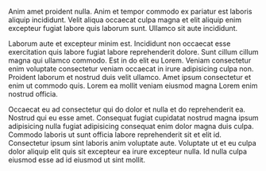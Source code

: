 Anim amet proident nulla. Anim et tempor commodo ex pariatur est laboris aliquip incididunt. Velit aliqua occaecat culpa magna et elit aliquip enim excepteur fugiat labore quis laborum sunt. Ullamco sit aute incididunt.

Laborum aute et excepteur minim est. Incididunt non occaecat esse exercitation quis labore fugiat labore reprehenderit dolore. Sunt cillum cillum magna qui ullamco commodo. Est in do elit eu Lorem. Veniam consectetur enim voluptate consectetur veniam occaecat in irure adipisicing culpa non. Proident laborum et nostrud duis velit ullamco. Amet ipsum consectetur et enim ut commodo quis. Lorem ea mollit veniam eiusmod magna Lorem enim nostrud officia.

Occaecat eu ad consectetur qui do dolor et nulla et do reprehenderit ea. Nostrud qui eu esse amet. Consequat fugiat cupidatat nostrud magna ipsum adipisicing nulla fugiat adipisicing consequat enim dolor magna duis culpa. Commodo laboris ut sunt officia labore reprehenderit sit et elit id. Consectetur ipsum sint laboris anim voluptate aute. Voluptate ut et eu culpa dolor aliquip elit quis sit excepteur ea irure excepteur nulla. Id nulla culpa eiusmod esse ad id eiusmod ut sint mollit.

